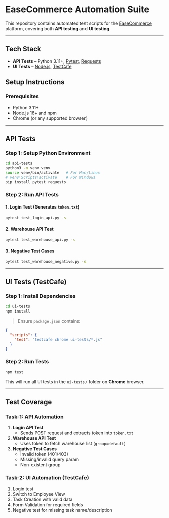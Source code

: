 # EaseCommerce Automation Suite

This repository contains automated test scripts for the [EaseCommerce](https://easecommerce.in) platform, covering both **API testing** and **UI testing**.

---

## Tech Stack

- **API Tests** – Python 3.11+, [Pytest](https://docs.pytest.org/), [Requests](https://requests.readthedocs.io/)
- **UI Tests** – [Node.js](https://nodejs.org/), [TestCafe](https://testcafe.io/)

## Setup Instructions

### Prerequisites

- Python 3.11+
- Node.js 16+ and npm
- Chrome (or any supported browser)

---

## API Tests

### Step 1: Setup Python Environment

```bash
cd api-tests
python3 -m venv venv
source venv/bin/activate   # For Mac/Linux
# venv\Scripts\activate    # For Windows
pip install pytest requests
```

### Step 2: Run API Tests

#### 1. Login Test (Generates `token.txt`)

```bash
pytest test_login_api.py -s
```

#### 2. Warehouse API Test

```bash
pytest test_warehouse_api.py -s
```

#### 3️. Negative Test Cases

```bash
pytest test_warehouse_negative.py -s
```

---

## UI Tests (TestCafe)

### Step 1: Install Dependencies

```bash
cd ui-tests
npm install
```

> Ensure `package.json` contains:

```json
{
  "scripts": {
    "test": "testcafe chrome ui-tests/*.js"
  }
}
```

### Step 2: Run Tests

```bash
npm test
```

This will run all UI tests in the `ui-tests/` folder on **Chrome** browser.

---

## Test Coverage

### Task-1: API Automation

1. **Login API Test**
   - Sends POST request and extracts token into `token.txt`
2. **Warehouse API Test**
   - Uses token to fetch warehouse list (`group=default`)
3. **Negative Test Cases**
   - Invalid token (401/403)
   - Missing/invalid query param
   - Non-existent group

### Task-2: UI Automation (TestCafe)

1. Login test
2. Switch to Employee View
3. Task Creation with valid data
4. Form Validation for required fields
5. Negative test for missing task name/description
